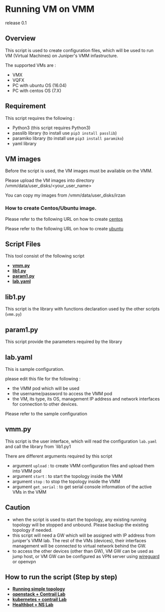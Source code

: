 # Running VM on VMM
release 0.1
## Overview
This script is used to create configuration files, which will be used to run VM (Virtual Machines) on Juniper's VMM infastructure.

The supported VMs are :
- VMX
- VQFX
- PC with ubuntu OS (16.04)
- PC with centos OS (7.X)

## Requirement
This script requires the following :
- Python3 (this script requires Python3)
- passlib library (to install use `pip3 install passlib`)
- paramiko library (to install use `pip3 install paramiko`)
- yaml library

## VM images 
Before the script is used, the VM images must be available on the VMM.

Please upload the VM images into directory /vmm/data/user_disks/<your_user_name>

You can copy my images from /vmm/data/user_disks/irzan

### How to create Centos/Ubuntu image.
Please refer to the following URL on how to create [centos](create_centos/README.md)

Please refer to the following URL on how to create [ubuntu](create_ubuntu/README.md)
## Script Files

This tool consist of the following script
- **[vmm.py](script/vmm.py)**
- **[lib1.py](script/lib1.py)**
- **[param1.py](script/param1.py)**
- **[lab.yaml](script/lab.yaml)**

## lib1.py
This script is the library with functions declaration used by the other scripts (`vmm.py`)

## param1.py
This script provide the parameters required by the library

## lab.yaml
This is sample configuration.

please edit this file for the following :
- the VMM pod which will be used
- the username/password to access the VMM pod
- the VM, its type, its OS, management IP address and network interfaces for connection to other devices.

Please refer to the sample configuration 

## vmm.py
This script is the user interface, which will read the configuration `lab.yaml` and call the library from `lib1.py1

There are different arguments required by this script
- argument `upload` : to create VMM configuration files and upload them into VMM pod
- argument `start` : to start the topology inside the VMM
- argument `stop` : to stop the topology inside the VMM
- argument `get_serial` :  to get serial console information of the active VMs in the VMM

## Caution 
- when the script is used to start the topology, any existing running topology will be stopped and unbound. Please backup the existing topology if needed.
- this script will need a GW which will be assigned with IP address from juniper's VMM lab. The rest of the VMs (devices), their interfaces management will be connected to virtual network behind the GW.
- to access the other devices (other than GW), VM GW can be used as jump host, or VM GW can be configured as VPN server using [wireguard](https://www.wireguard.com/install/) or openvpn
 
## How to run the script (Step by step)
- **[Running simple topology](simple/README.md)**
- **[openstack + Contrail Lab](contrail/README.md)**
- **[kubernetes + contrail  Lab](k8s_contrail/README.md)**
- **[Healthbot + NS  Lab](HB_NS/README.md)**

